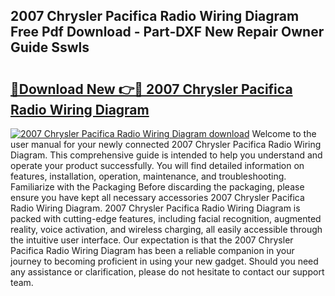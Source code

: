 ## 2007 Chrysler Pacifica Radio Wiring Diagram Free Pdf Download - Part-DXF New Repair Owner Guide Sswls

# <h2><a href="http://dfhh4f.blite.top/?on=2007+Chrysler+Pacifica+Radio+Wiring+Diagram">🔗Download New 👉🔴 2007 Chrysler Pacifica Radio Wiring Diagram</a></h2>

[![2007 Chrysler Pacifica Radio Wiring Diagram download](https://i.imgur.com/lujVjoI.png)](http://dfhh4f.blite.top/?on=2007+Chrysler+Pacifica+Radio+Wiring+Diagram)
Welcome to the user manual for your newly connected 2007 Chrysler Pacifica Radio Wiring Diagram. This comprehensive guide is intended to help you understand and operate your product successfully. You will find detailed information on features, installation, operation, maintenance, and troubleshooting. Familiarize with the Packaging Before discarding the packaging, please ensure you have kept all necessary accessories 2007 Chrysler Pacifica Radio Wiring Diagram. 2007 Chrysler Pacifica Radio Wiring Diagram is packed with cutting-edge features, including facial recognition, augmented reality, voice activation, and wireless charging, all easily accessible through the intuitive user interface. Our expectation is that the 2007 Chrysler Pacifica Radio Wiring Diagram has been a reliable companion in your journey to becoming proficient in using your new gadget. Should you need any assistance or clarification, please do not hesitate to contact our support team.
